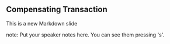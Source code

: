 ## Compensating Transaction

This is a new Markdown slide

note:
    Put your speaker notes here.
    You can see them pressing 's'.
